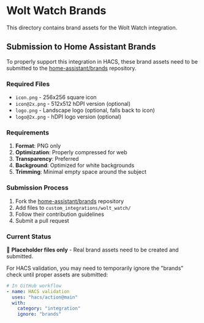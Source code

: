# Wolt Watch Brands

This directory contains brand assets for the Wolt Watch integration.

## Submission to Home Assistant Brands

To properly support this integration in HACS, these brand assets need to be submitted to the [home-assistant/brands](https://github.com/home-assistant/brands) repository.

### Required Files

- `icon.png` - 256x256 square icon
- `icon@2x.png` - 512x512 hDPI version (optional)
- `logo.png` - Landscape logo (optional, falls back to icon)
- `logo@2x.png` - hDPI logo version (optional)

### Requirements

1. **Format**: PNG only
2. **Optimization**: Properly compressed for web
3. **Transparency**: Preferred
4. **Background**: Optimized for white backgrounds
5. **Trimming**: Minimal empty space around the subject

### Submission Process

1. Fork the [home-assistant/brands](https://github.com/home-assistant/brands) repository
2. Add files to `custom_integrations/wolt_watch/`
3. Follow their contribution guidelines
4. Submit a pull request

### Current Status

🚧 **Placeholder files only** - Real brand assets need to be created and submitted.

For HACS validation, you may need to temporarily ignore the "brands" check until proper assets are submitted:

```yaml
# In GitHub workflow
- name: HACS validation
  uses: "hacs/action@main"
  with:
    category: "integration"
    ignore: "brands"
```